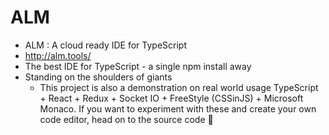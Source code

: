 # ALM

+ ALM : A cloud ready IDE for TypeScript
+ http://alm.tools/
+ The best IDE for TypeScript - a single npm install away
+ Standing on the shoulders of giants
  + This project is also a demonstration on real world usage TypeScript + React + Redux + Socket IO + FreeStyle (CSSinJS) + Microsoft Monaco. If you want to experiment with these and create your own code editor, head on to the source code 🌹